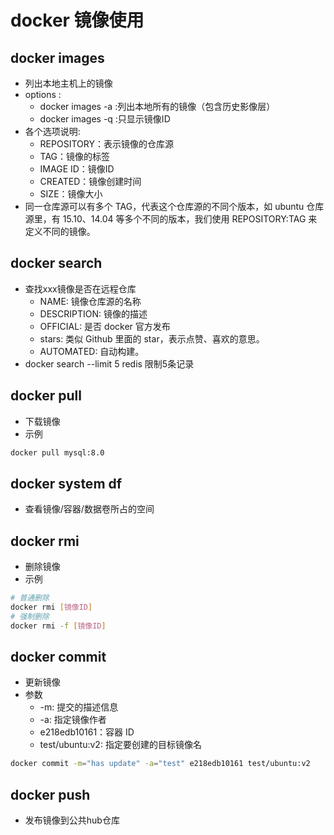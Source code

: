 # docker 镜像使用

## docker images 
+ 列出本地主机上的镜像
+ options :
  + docker images -a :列出本地所有的镜像（包含历史影像层）
  + docker images -q :只显示镜像ID
+ 各个选项说明:
  + REPOSITORY：表示镜像的仓库源
  + TAG：镜像的标签
  + IMAGE ID：镜像ID
  + CREATED：镜像创建时间
  + SIZE：镜像大小
+ 同一仓库源可以有多个 TAG，代表这个仓库源的不同个版本，如 ubuntu 仓库源里，有 15.10、14.04 等多个不同的版本，我们使用 REPOSITORY:TAG 来定义不同的镜像。

## docker search 
+ 查找xxx镜像是否在远程仓库
  + NAME: 镜像仓库源的名称
  + DESCRIPTION: 镜像的描述
  + OFFICIAL: 是否 docker 官方发布
  + stars: 类似 Github 里面的 star，表示点赞、喜欢的意思。
  + AUTOMATED: 自动构建。
+ docker search --limit 5 redis 限制5条记录 

## docker pull
+ 下载镜像
+ 示例
```bash
docker pull mysql:8.0
```

## docker system df
+ 查看镜像/容器/数据卷所占的空间

## docker rmi 
+ 删除镜像
+ 示例
```bash
# 普通删除
docker rmi [镜像ID]
# 强制删除
docker rmi -f [镜像ID]
```

## docker commit 
+ 更新镜像
+ 参数 
  + -m: 提交的描述信息
  + -a: 指定镜像作者
  + e218edb10161：容器 ID
  + test/ubuntu:v2: 指定要创建的目标镜像名
```bash
docker commit -m="has update" -a="test" e218edb10161 test/ubuntu:v2
```

## docker push 
+ 发布镜像到公共hub仓库